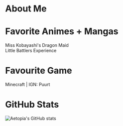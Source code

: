 # About Me
# Favorite Animes + Mangas
Miss Kobayashi's Dragon Maid   
Little Battlers Experience
# Favourite Game
Minecraft | IGN: Puurt
# GitHub Stats
![Aetopia's GitHub stats](https://github-readme-stats.vercel.app/api?username=Aetopia)
